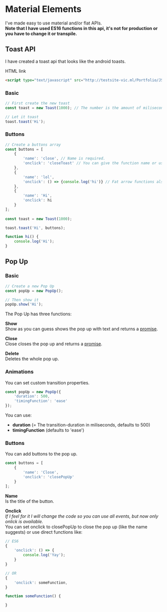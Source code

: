 # Material Elements
I've made easy to use material and/or flat APIs.<br>
**Note that I have used ES16 functions in this api, it's not for production or you have to change it or transpile.**

## Toast API
I have created a toast api that looks like the android toasts.

HTML link
```html
<script type="text/javascript" src="http://testsite-vic.ml/Portfolio/JS/toast_v1.1.js"></script>
```

### Basic
```javascript
// First create the new toast
const toast = new Toast(1000); // The number is the amount of miliseconds the toast must be displayed.

// Let it toast
toast.toast('Hi');
```

### Buttons
```javascript
// Create a buttons array
const buttons = [
	{
		'name': 'close', // Name is required.
		'onclick': 'closeToast' // You can give the function name or use 'closeToast' to give the command to close the toast.
	},
	{
		'name': 'lol',
		'onclick': () => {console.log('hi')} // Fat arrow functions also work.
	},
	{
		'name': 'Hi',
		'onclick': hi
	}
];
      
const toast = new Toast(1000);

toast.toast('Hi', buttons);

function hi() {
	console.log('Hi');
}
```

## Pop Up
### Basic
```javascript
// Create a new Pop Up
const popUp = new PopUp();

// Then show it
popUp.show('Hi');
```
The Pop Up has three functions:

**Show**<br>
Show as you can guess shows the pop up with text and returns a [promise](https://developer.mozilla.org/nl/docs/Web/JavaScript/Reference/Global_Objects/Promise).

**Close**<br>
Close closes the pop up and returns a [promise](https://developer.mozilla.org/nl/docs/Web/JavaScript/Reference/Global_Objects/Promise).

**Delete**<br>
Deletes the whole pop up.

### Animations
You can set custom transition properties.

```javascript
const popUp = new PopUp({
	'duration': 500,
	'timingFunction': 'ease'
});
```

You can use:
- **duration** (= The transition-duration in miliseconds, defaults to 500)
- **timingFunction** (defaults to 'ease')

### Buttons
You can add buttons to the pop up.

```javascript
const buttons = [
	{
		'name': 'Close',
		'onclick': 'closePopUp'
	}
];
```

**Name**<br>
Is the title of the button.

**Onclick**<br>
*If I feel for it I will change the code so you can use all events, but now only onlick is available.*<br>
You can set onclick to closePopUp to close the pop up (like the name suggests) or use direct functions like:
```javascript
// ES6
{
	'onclick': () => {
		console.log('Yay');
	}
}

// OR
{
	'onclick': someFunction, 
}

function someFunction() {

}
```
